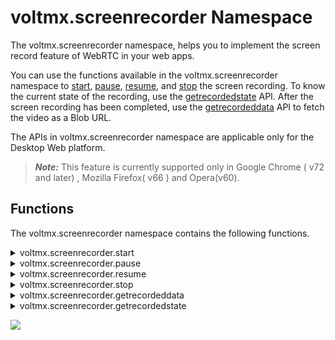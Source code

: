                             


voltmx.screenrecorder Namespace
=============================

The voltmx.screenrecorder namespace, helps you to implement the screen record feature of WebRTC in your web apps.

You can use the functions available in the voltmx.screenrecorder namespace to [start](#start), [pause](#pause), [resume](#resume), and [stop](#stop) the screen recording. To know the current state of the recording, use the [getrecordedstate](#getrecordedstate) API. After the screen recording has been completed, use the [getrecordeddata](#getrecordeddata) API to fetch the video as a Blob URL.

The APIs in voltmx.screenrecorder namespace are applicable only for the Desktop Web platform.

> **_Note:_** This feature is currently supported only in Google Chrome ( v72 and later) , Mozilla Firefox( v66 ) and Opera(v60).

Functions
---------

The voltmx.screenrecorder namespace contains the following functions.


<details close markdown="block"><summary>voltmx.screenrecorder.start</summary> 

* * *

You can use the _start_ API to initiate the recording of the screen. When this method is invoked, the web browser asks for permission to select the window, tab, or screen.

<b>Syntax</b>

```

voltmx.screenrecorder.start(config);
```

<b>Parameters</b>

_config_

The _config_ parameter consists of a JavaScript object. It contains the following attributes.

  
| Attributes | Description |
| --- | --- |
| framerate | Framerate is the number of consecutive images/ frames that appears on a screen per second. The default value is 30fps. This is an optional parameter. |
| onFailure | onFailure contains the callback that is invoked when an error occurs while recording, For example, this callback is invoked when the web browser does not support the screen recording feature. This is an optional parameter. |

The callback for the `onFailure` key must have the following signature.

onFailureCallback(err);

here, the `err` parameter is a string that contains the reason for the failure.

<b>Example</b>

```
config = {
 framerate: 24,
 onFailure: function(err) {  
//Sample code for onFailure callback, where err contains the error message.
  voltmx.print("Error :" + err);
 } 
};
voltmx.screenrecorder.start(config);
```

<b>Return Values</b>

None

* * *

</details>
<details close markdown="block"><summary>voltmx.screenrecorder.pause</summary> 

* * *

You can use the _pause_ API to temporarily stop the recording of the screen. You can restart the recording process by using the [resume](#resume) API.

<b>Syntax</b>

```

voltmx.screenrecorder.pause();
```


<b>Parameters</b>

None

<b>Example</b>

```
 voltmx.screenrecorder.pause();	
```

<b>Return Values</b>

None

* * *

</details>
<details close markdown="block"><summary>voltmx.screenrecorder.resume</summary> 

* * *

You can use the _resume_ API to restart the screen recording after the [pause](#pause) API has been invoked.

<b>Syntax</b>

```

voltmx.screenrecorder.resume();
```

<b>Parameters</b>

None

<b>Example</b>

```
 voltmx.screenrecorder.resume();	
```

<b>Return Values</b>

None

* * *

</details>
<details close markdown="block"><summary>voltmx.screenrecorder.stop</summary> 

* * *

You can use the _stop_ API to end the screen recording. After the recording process is stopped, you can use the [getrecordeddata](#getrecordeddata) API to retrieve the Blob URL of the video.

<b>Syntax</b>

```

voltmx.screenrecorder.stop();
```


<b>Parameters</b>

None

<b>Example</b>

```
 voltmx.screenrecorder.stop();	
```

<b>Return Values</b>

None

<b>Remarks</b>

*   After you have invoked the stop API, invoke the [getrecordeddata](#getrecordeddata) API to retrieve the screen recording. If you invoke the [start](#start) API before invoking the getrecordeddata API, the new recording overrides the previous recording. The previous recording is not retained and you will lose the data.

* * *

</details>
<details close markdown="block"><summary>voltmx.screenrecorder.getrecordeddata</summary> 

* * *

You can use the _getrecordeddata_ API to retrieve the screen recording in the form of a Blob URL.

<b>Syntax</b>

```

voltmx.screenrecorder.getrecordeddata();
```

<b>Parameters</b>

None

<b>Example</b>

```
var blob = voltmx.screenrecorder.getrecordeddata();
```

<b>Return Values</b>

Returns a Blob URL of the screen recording as a String.

> **_Note:_** In the Opera](v60) web browser, if you assign the Blob URL of the screen recording to the [source](../../../Iris/iris_widget_prog_guide/Content/Video_Basic_Properties.md#source) property of the Video widget, the recording may not start. This is because the Opera(v60) web browser has a technical limitation while playing an.md5 video.

* * *

</details>
<details close markdown="block"><summary>voltmx.screenrecorder.getrecordedstate</summary> 

* * *

You can use the _getrecordedstate_ API to retrieve the current state of the screen recording.

<b>Syntax</b>

```

voltmx.screenrecorder.getrecordedstate();
```

<b>Parameters</b>

None

<b>Example</b>

```
var state = voltmx.screenrecorder.getrecordingstate();
```

<b>Return Values</b>

This API can return any one of the following values.

  
| State | Description |
| --- | --- |
| inactive | The screen recording has not started or it has been stopped. |
| paused | The screen recording has been paused. |
| recording | The screen is being recorded. |

* * *

</details>

![](resources/prettify/onload.png)
